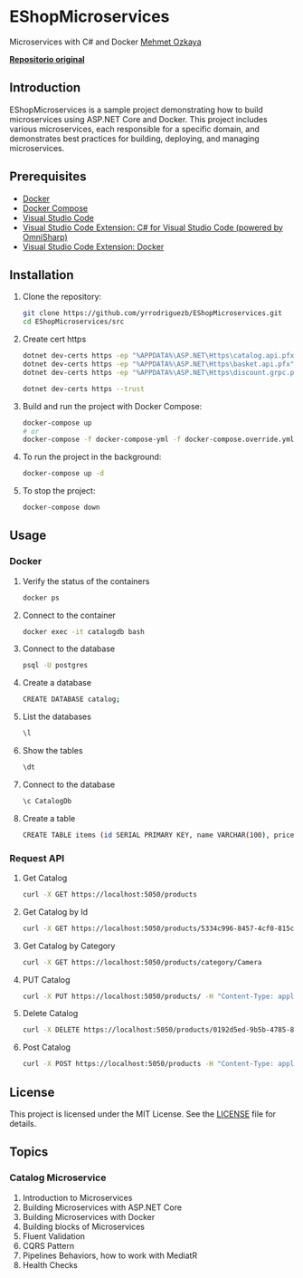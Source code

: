 # EShopMicroservices

Microservices with C# and Docker [Mehmet Ozkaya](https://github.com/mehmetozkaya)

**[Repositorio original](https://github.com/mehmetozkaya/EShopMicroservices)**

## Introduction

EShopMicroservices is a sample project demonstrating how to build microservices using ASP.NET Core and Docker. This project includes various microservices, each responsible for a specific domain, and demonstrates best practices for building, deploying, and managing microservices.

## Prerequisites

- [Docker](https://www.docker.com/products/docker-desktop)
- [Docker Compose](https://docs.docker.com/compose/install/)
- [Visual Studio Code](https://code.visualstudio.com/)
- [Visual Studio Code Extension: C# for Visual Studio Code (powered by OmniSharp)](https://marketplace.visualstudio.com/items?itemName=ms-dotnettools.csharp)
- [Visual Studio Code Extension: Docker](https://marketplace.visualstudio.com/items?itemName=ms-azuretools.vscode-docker)

## Installation

1. Clone the repository:
    ```bash
    git clone https://github.com/yrrodriguezb/EShopMicroservices.git
    cd EShopMicroservices/src
    ```

2. Create cert https
    ```bash
    dotnet dev-certs https -ep "%APPDATA%\ASP.NET\Https\catalog.api.pfx" -p "123456"
    dotnet dev-certs https -ep "%APPDATA%\ASP.NET\Https\basket.api.pfx" -p "123456"
    dotnet dev-certs https -ep "%APPDATA%\ASP.NET\Https\discount.grpc.pfx" -p "123456"

    dotnet dev-certs https --trust
    ```

2. Build and run the project with Docker Compose:
    ```bash
    docker-compose up
    # or
    docker-compose -f docker-compose-yml -f docker-compose.override.yml up -d
    ```

3. To run the project in the background:
    ```bash
    docker-compose up -d
    ```

4. To stop the project:
    ```bash
    docker-compose down
    ```

## Usage

### Docker 

1. Verify the status of the containers
    ```bash
    docker ps
    ```

2. Connect to the container
    ```bash
    docker exec -it catalogdb bash
    ```

3. Connect to the database
    ```bash
    psql -U postgres
    ```

4. Create a database
    ```bash
    CREATE DATABASE catalog;
    ```

5. List the databases
    ```bash
    \l
    ```

6. Show the tables
    ```bash
    \dt
    ```

7. Connect to the database
    ```bash
    \c CatalogDb
    ```

8.  Create a table
    ```bash
    CREATE TABLE items (id SERIAL PRIMARY KEY, name VARCHAR(100), price NUMERIC(10, 2));
    ```

### Request API 
1. Get Catalog
    ```bash
    curl -X GET https://localhost:5050/products
    ```

2. Get Catalog by Id
    ```bash
    curl -X GET https://localhost:5050/products/5334c996-8457-4cf0-815c-ed2b77c4ff61
    ```

3. Get Catalog by Category
    ```bash
    curl -X GET https://localhost:5050/products/category/Camera
    ```

4. PUT Catalog
    ```bash
    curl -X PUT https://localhost:5050/products/ -H "Content-Type: application/json" -d '{"id":"5334c996-8457-4cf0-815c-ed2b77c4ff61","name":"IPhone X","description":"This phone is the companys biggest change to its flagship smartphone in years. It includes a borderless.","price":1000,"category":["Smart Phone","Phone","Tecnology"],"imageFile":"product-1.png"}'
    ```
5. Delete Catalog
    ```bash
    curl -X DELETE https://localhost:5050/products/0192d5ed-9b5b-4785-8cf6-cb1e3c5b853f
    ```

6. Post Catalog
    ```bash
    curl -X POST https://localhost:5050/products -H "Content-Type: application/json" -d '{"Name":"Product B","Category":["C1"],"Description":"Description product A","ImageFile":"IMG","Price":134}'
    ```

## License

This project is licensed under the MIT License. See the [LICENSE](LICENSE) file for details.

## Topics

### Catalog Microservice

1. Introduction to Microservices
2. Building Microservices with ASP.NET Core
3. Building Microservices with Docker
4. Building blocks of Microservices
5. Fluent Validation
6. CQRS Pattern
7. Pipelines Behaviors, how to work with MediatR
8. Health Checks